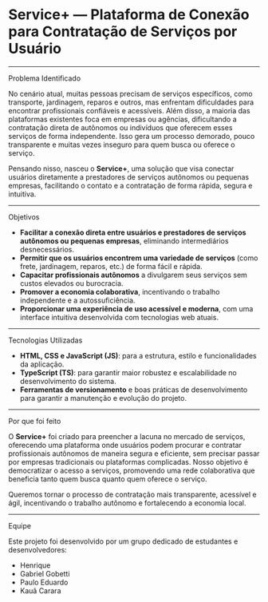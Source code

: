 # Service+ — Plataforma de Conexão para Contratação de Serviços por Usuário

---

 Problema Identificado

No cenário atual, muitas pessoas precisam de serviços específicos, como transporte, jardinagem, reparos e outros, mas enfrentam dificuldades para encontrar profissionais confiáveis e acessíveis. Além disso, a maioria das plataformas existentes foca em empresas ou agências, dificultando a contratação direta de autônomos ou indivíduos que oferecem esses serviços de forma independente. Isso gera um processo demorado, pouco transparente e muitas vezes inseguro para quem busca ou oferece o serviço.

Pensando nisso, nasceu o **Service+**, uma solução que visa conectar usuários diretamente a prestadores de serviços autônomos ou pequenas empresas, facilitando o contato e a contratação de forma rápida, segura e intuitiva.

---

 Objetivos

- **Facilitar a conexão direta entre usuários e prestadores de serviços autônomos ou pequenas empresas**, eliminando intermediários desnecessários.
- **Permitir que os usuários encontrem uma variedade de serviços** (como frete, jardinagem, reparos, etc.) de forma fácil e rápida.
- **Capacitar profissionais autônomos** a divulgarem seus serviços sem custos elevados ou burocracia.
- **Promover a economia colaborativa**, incentivando o trabalho independente e a autossuficiência.
- **Proporcionar uma experiência de uso acessível e moderna**, com uma interface intuitiva desenvolvida com tecnologias web atuais.

---

 Tecnologias Utilizadas

- **HTML, CSS e JavaScript (JS)**: para a estrutura, estilo e funcionalidades da aplicação.
- **TypeScript (TS)**: para garantir maior robustez e escalabilidade no desenvolvimento do sistema.
- **Ferramentas de versionamento** e boas práticas de desenvolvimento para garantir a manutenção e evolução do projeto.

---

 Por que foi feito

O **Service+** foi criado para preencher a lacuna no mercado de serviços, oferecendo uma plataforma onde usuários podem procurar e contratar profissionais autônomos de maneira segura e eficiente, sem precisar passar por empresas tradicionais ou plataformas complicadas. Nosso objetivo é democratizar o acesso a serviços, promovendo uma rede colaborativa que beneficia tanto quem busca quanto quem oferece o serviço.

Queremos tornar o processo de contratação mais transparente, acessível e ágil, incentivando o trabalho autônomo e fortalecendo a economia local.

---

 Equipe

Este projeto foi desenvolvido por um grupo dedicado de estudantes e desenvolvedores:

- Henrique
- Gabriel Gobetti
- Paulo Eduardo
- Kauã Carara

